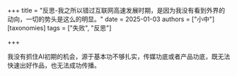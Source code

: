 +++
title = "反思-我之所以错过互联网高速发展时期，是因为我没有看到外界的动向，一切的势头是这么的明显。"
date = 2025-01-03
authors = ["小中"]
[taxonomies]
tags = ["失败", "反思"]

+++

我没有抓住AI初期的机会，源于基本功不够扎实，传媒功底或者产品功底，既无法快速出好作品，也无法成功传播。

